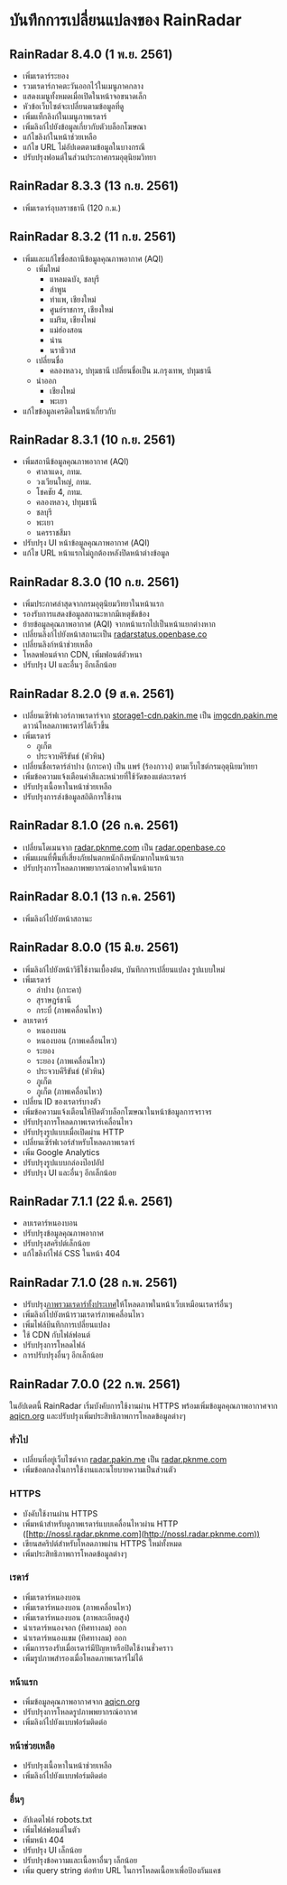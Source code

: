 # บันทึกการเปลี่ยนแปลงของ RainRadar

## RainRadar 8.4.0 (1 พ.ย. 2561)
- เพิ่มเรดาร์ระยอง
- รวมเรดาร์ภาคตะวันออกไว้ในเมนูภาคกลาง
- แสดงเมนูทั้งหมดเมื่อเปิดในหน้าจอขนาดเล็ก
- หัวข้อเว็บไซต์จะเปลี่ยนตามข้อมูลที่ดู
- เพิ่มแท็กลิงก์ในเมนูภาพเรดาร์
- เพิ่มลิงก์ไปยังข้อมูลเกี่ยวกับตัวบล็อกโฆษณา
- แก้ไขลิงก์ในหน้าช่วยเหลือ
- แก้ไข URL ไม่อัปเดตตามข้อมูลในบางกรณี
- ปรับปรุงฟอนต์ในส่วนประกาศกรมอุตุนิยมวิทยา

## RainRadar 8.3.3 (13 ก.ย. 2561)
- เพิ่มเรดาร์อุบลราชธานี (120 ก.ม.)

## RainRadar 8.3.2 (11 ก.ย. 2561)
- เพิ่มและแก้ไขชื่อสถานีข้อมูลคุณภาพอากาศ (AQI)
  - เพิ่มใหม่
    - แหลมฉบัง, ชลบุรี
    - ลำพูน
    - ท่าแพ, เชียงใหม่
    - ศูนย์ราชการ, เชียงใหม่
    - แม่ริม, เชียงใหม่
    - แม่ฮ่องสอน
    - น่าน
    - นราธิวาส
  - เปลี่ยนชื่อ
    - คลองหลวง, ปทุมธานี เปลี่ยนชื่อเป็น ม.กรุงเทพ, ปทุมธานี
  - นำออก
    - เชียงใหม่
    - พะเยา
- แก้ไขข้อมูลเครดิตในหน้าเกี่ยวกับ

## RainRadar 8.3.1 (10 ก.ย. 2561)
- เพิ่มสถานีข้อมูลคุณภาพอากาศ (AQI)
  - ศาลาแดง, กทม.
  - วงเวียนใหญ่, กทม.
  - โชคชัย 4, กทม.
  - คลองหลวง, ปทุมธานี
  - ชลบุรี
  - พะเยา
  - นครราชสีมา
- ปรับปรุง UI หน้าข้อมูลคุณภาพอากาศ (AQI)
- แก้ไข URL หน้าแรกไม่ถูกต้องหลังปิดหน้าต่างข้อมูล

## RainRadar 8.3.0 (10 ก.ย. 2561)
- เพิ่มประกาศล่าสุดจากกรมอุตุนิยมวิทยาในหน้าแรก
- รองรับการแสดงข้อมูลสถานะหากมีเหตุขัดข้อง
- ย้ายข้อมูลคุณภาพอากาศ (AQI) จากหน้าแรกไปเป็นหน้าแยกต่างหาก
- เปลี่ยนลิงก์ไปยังหน้าสถานะเป็น [radarstatus.openbase.co](https://radarstatus.openbase.co)
- เปลี่ยนลิงก์หน้าช่วยเหลือ
- โหลดฟอนต์จาก CDN, เพิ่มฟอนต์ตัวหนา
- ปรับปรุง UI และอื่นๆ อีกเล็กน้อย

## RainRadar 8.2.0 (9 ส.ค. 2561)
- เปลี่ยนเซิร์ฟเวอร์ภาพเรดาร์จาก [storage1-cdn.pakin.me](https://storage1-cdn.pakin.me) เป็น [imgcdn.pakin.me](https://imgcdn.pakin.me) ดาวน์โหลดภาพเรดาร์ได้เร็วขึ้น
- เพิ่มเรดาร์
  - ภูเก็ต
  - ประจวบคีรีขันธ์ (หัวหิน)
- เปลี่ยนชื่อเรดาร์ลำปาง (เกาะคา) เป็น แพร่ (ร้องกวาง) ตามเว็บไซต์กรมอุตุนิยมวิทยา
- เพิ่มข้อความแจ้งเตือนค่าสีและหน่วยที่ใช้วัดของแต่ละเรดาร์
- ปรับปรุงเนื้อหาในหน้าช่วยเหลือ
- ปรับปรุงการส่งข้อมูลสถิติการใช้งาน

## RainRadar 8.1.0 (26 ก.ค. 2561)
- เปลี่ยนโดเมนจาก [radar.pknme.com](http://radar.pknme.com) เป็น [radar.openbase.co](https://radar.openbase.co/)
- เพิ่มแผนที่พื้นที่เสี่ยงภัยฝนตกหนักถึงหนักมากในหน้าแรก
- ปรับปรุงการโหลดภาพพยากรณ์อากาศในหน้าแรก

## RainRadar 8.0.1 (13 ก.ค. 2561)
- เพิ่มลิงก์ไปยังหน้าสถานะ

## RainRadar 8.0.0 (15 มิ.ย. 2561)
- เพิ่มลิงก์ไปยังหน้าวิธีใช้งานเบื้องต้น, บันทึกการเปลี่ยนแปลง รูปแบบใหม่
- เพิ่มเรดาร์
  - ลำปาง (เกาะคา)
  - สุราษฎร์ธานี
  - กระบี่ (ภาพเคลื่อนไหว)
- ลบเรดาร์
  - หนองบอน
  - หนองบอน (ภาพเคลื่อนไหว)
  - ระยอง
  - ระยอง (ภาพเคลื่อนไหว)
  - ประจวบคีรีขันธ์ (หัวหิน)
  - ภูเก็ต
  - ภูเก็ต (ภาพเคลื่อนไหว)
- เปลี่ยน ID ของเรดาร์บางตัว
- เพิ่มข้อความแจ้งเตือนให้ปิดตัวบล็อกโฆษณาในหน้าข้อมูลการจราจร
- ปรับปรุงการโหลดภาพเรดาร์เคลื่อนไหว
- ปรับปรุงรูปแบบเมื่อเปิดผ่าน HTTP
- เปลี่ยนเซิร์ฟเวอร์สำหรับโหลดภาพเรดาร์
- เพิ่ม Google Analytics
- ปรับปรุงรูปแบบกล่องป๊อปอัป
- ปรับปรุง UI และอื่นๆ อีกเล็กน้อย

## RainRadar 7.1.1 (22 มี.ค. 2561)
- ลบเรดาร์หนองบอน
- ปรับปรุงข้อมูลคุณภาพอากาศ
- ปรับปรุงสคริปต์เล็กน้อย
- แก้ไขลิงก์ไฟล์ CSS ในหน้า 404

## RainRadar 7.1.0 (28 ก.พ. 2561)
- ปรับปรุง[ภาพรวมเรดาร์ทั้งประเทศ](https://radar.pknme.com/#all)ให้โหลดภาพในหน้าเว็บเหมือนเรดาร์อื่นๆ
- เพิ่มลิงก์ไปยังหน้ารวมเรดาร์ภาพเคลื่อนไหว
- เพิ่มไฟล์บึนทึกการเปลี่ยนแปลง
- ใช้ CDN กับไฟล์ฟอนต์
- ปรับปรุงการโหลดไฟล์
- การปรับปรุงอื่นๆ อีกเล็กน้อย

## RainRadar 7.0.0  (22 ก.พ. 2561)

ในอัปเดตนี้ RainRadar เริ่มบังคับการใช้งานผ่าน HTTPS พร้อมเพิ่มข้อมูลคุณภาพอากาศจาก [aqicn.org](http://aqicn.org) และปรับปรุงเพิ่มประสิทธิภาพการโหลดข้อมูลต่างๆ

### ทั่วไป
- เปลี่ยนที่อยู่เว็บไซต์จาก [radar.pakin.me](https://radar.pakin.me) เป็น [radar.pknme.com](https://radar.pknme.com)
- เพิ่มข้อตกลงในการใช้งานและนโยบายความเป็นส่วนตัว

### HTTPS
- บังคับใช้งานผ่าน HTTPS
- เพิ่มหน้าสำหรับดูภาพเรดาร์แบบเคลื่อนไหวผ่าน HTTP ([http://nossl.radar.pknme.com](http://nossl.radar.pknme.com))
- เขียนสคริปต์สำหรับโหลดภาพผ่าน HTTPS ใหม่ทั้งหมด
- เพิ่มประสิทธิภาพการโหลดข้อมูลต่างๆ

### เรดาร์
- เพิ่มเรดาร์หนองบอน
- เพิ่มเรดาร์หนองบอน (ภาพเคลื่อนไหว)
- เพิ่มเรดาร์หนองบอน (ภาพละเอียดสูง)
- นำเรดาร์หนองจอก (ทิศทางลม) ออก
- นำเรดาร์หนองแขม (ทิศทางลม) ออก
- เพิ่มการรองรับเมื่อเรดาร์มีปัญหาหรือปิดใช้งานชั่วคราว
- เพิ่มรูปภาพสำรองเมื่อโหลดภาพเรดาร์ไม่ได้

### หน้าแรก
- เพิ่มข้อมูลคุณภาพอากาศจาก [aqicn.org](http://aqicn.org)
- ปรับปรุงการโหลดรูปภาพพยากรณ์อากาศ
- เพิ่มลิงก์ไปยังแบบฟอร์มติดต่อ

### หน้าช่วยเหลือ
- ปรับปรุงเนื้อหาในหน้าช่วยเหลือ
- เพิ่มลิงก์ไปยังแบบฟอร์มติดต่อ

### อื่นๆ
- อัปเดตไฟล์ robots.txt
- เพิ่มไฟล์ฟอนต์ในตัว
- เพิ่มหน้า 404
- ปรับปรุง UI เล็กน้อย
- ปรับปรุงข้อความและเนื้อหาอื่นๆ เล็กน้อย
- เพิ่ม query string ต่อท้าย URL ในการโหลดเนื้อหาเพื่อป้องกันแคช
